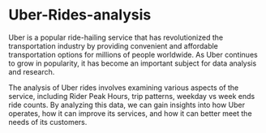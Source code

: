 # Uber-Rides-analysis

Uber is a popular ride-hailing service that has revolutionized the transportation industry by providing convenient and affordable transportation options for millions of people worldwide. As Uber continues to grow in popularity, it has become an important subject for data analysis and research.

The analysis of Uber rides involves examining various aspects of the service, including Rider Peak Hours, trip patterns, weekday vs week ends ride counts. By analyzing this data, we can gain insights into how Uber operates, how it can improve its services, and how it can better meet the needs of its customers.

